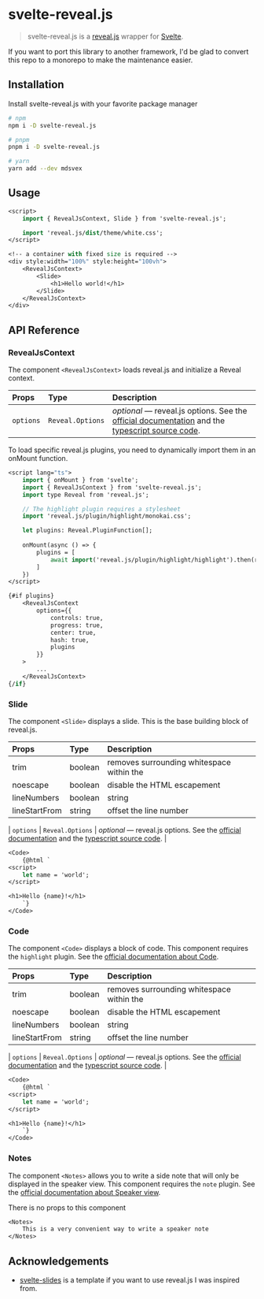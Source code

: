 # svelte-reveal.js

> svelte-reveal.js is a [reveal.js](https://revealjs.com/) wrapper for [Svelte](https://svelte.dev/).

If you want to port this library to another framework, I'd be glad to convert this repo to a monorepo to make the maintenance easier.

## Installation

Install svelte-reveal.js with your favorite package manager

```bash
# npm
npm i -D svelte-reveal.js
```

```bash
# pnpm
pnpm i -D svelte-reveal.js
```

```bash
# yarn
yarn add --dev mdsvex
```
    
## Usage

```sv
<script>
	import { RevealJsContext, Slide } from 'svelte-reveal.js';

	import 'reveal.js/dist/theme/white.css';
</script>

<!-- a container with fixed size is required -->
<div style:width="100%" style:height="100vh">
	<RevealJsContext>
		<Slide>
			<h1>Hello world!</h1>
		</Slide>
	</RevealJsContext>
</div>

```

## API Reference

### RevealJsContext

The component `<RevealJsContext>` loads reveal.js and initialize a Reveal context.

| Props | Type     | Description                |
| :-------- | :------- | :------------------------- |
| `options` | `Reveal.Options` | *optional* — reveal.js options. See the [official documentation](https://revealjs.com/config/) and the [typescript source code](https://github.com/kwatanwa17/DefinitelyTyped/blob/master/types/reveal.js/index.d.ts). |

To load specific reveal.js plugins, you need to dynamically import them in an onMount function.

```sv
<script lang="ts">
	import { onMount } from 'svelte';
	import { RevealJsContext } from 'svelte-reveal.js';
	import type Reveal from 'reveal.js';

	// The highlight plugin requires a stylesheet
	import 'reveal.js/plugin/highlight/monokai.css';

	let plugins: Reveal.PluginFunction[];
	
	onMount(async () => {
		plugins = [
			await import('reveal.js/plugin/highlight/highlight').then(res => res.default)
		]
	})
</script>

{#if plugins}
	<RevealJsContext
		options={{
			controls: true,
			progress: true,
			center: true,
			hash: true,
			plugins
		}}
	>
		...
	</RevealJsContext>
{/if}
```

### Slide

The component `<Slide>` displays a slide. This is the base building block of reveal.js.

| Props | Type     | Description                |
| :-------- | :------- | :------------------------- |
| trim | boolean | removes surrounding whitespace within the <code> |
| noescape | boolean | disable the HTML escapement |
| lineNumbers | boolean | string | Enable line numbers. If you want to highlight specific lines you can provide a comma separated list. You can step through multiple code highlights on the same code block. Delimit each of your highlight steps with the | character. |
| lineStartFrom | string | offset the line number |

| `options` | `Reveal.Options` | *optional* — reveal.js options. See the [official documentation](https://revealjs.com/config/) and the [typescript source code](https://github.com/kwatanwa17/DefinitelyTyped/blob/master/types/reveal.js/index.d.ts). |

```sv
<Code>
	{@html `
<script>
	let name = 'world';
</script>

<h1>Hello {name}!</h1>
	`}	
</Code>
```

### Code

The component `<Code>` displays a block of code. This component requires the `highlight` plugin. See the [official documentation about Code](https://revealjs.com/code/). 

| Props | Type     | Description                |
| :-------- | :------- | :------------------------- |
| trim | boolean | removes surrounding whitespace within the <code> |
| noescape | boolean | disable the HTML escapement |
| lineNumbers | boolean | string | Enable line numbers. If you want to highlight specific lines you can provide a comma separated list. You can step through multiple code highlights on the same code block. Delimit each of your highlight steps with the | character. |
| lineStartFrom | string | offset the line number |

| `options` | `Reveal.Options` | *optional* — reveal.js options. See the [official documentation](https://revealjs.com/config/) and the [typescript source code](https://github.com/kwatanwa17/DefinitelyTyped/blob/master/types/reveal.js/index.d.ts). |

```sv
<Code>
	{@html `
<script>
	let name = 'world';
</script>

<h1>Hello {name}!</h1>
	`}	
</Code>
```

### Notes

The component `<Notes>` allows you to write a side note that will only be displayed in the speaker view. This component requires the `note` plugin. See the [official documentation about Speaker view](https://revealjs.com/speaker-view/).

There is no props to this component

```sv
<Notes>
	This is a very convenient way to write a speaker note
</Notes>
```

## Acknowledgements

 - [svelte-slides](https://github.com/rajasegar/svelte-slides) is a template if you want to use reveal.js I was inspired from.
